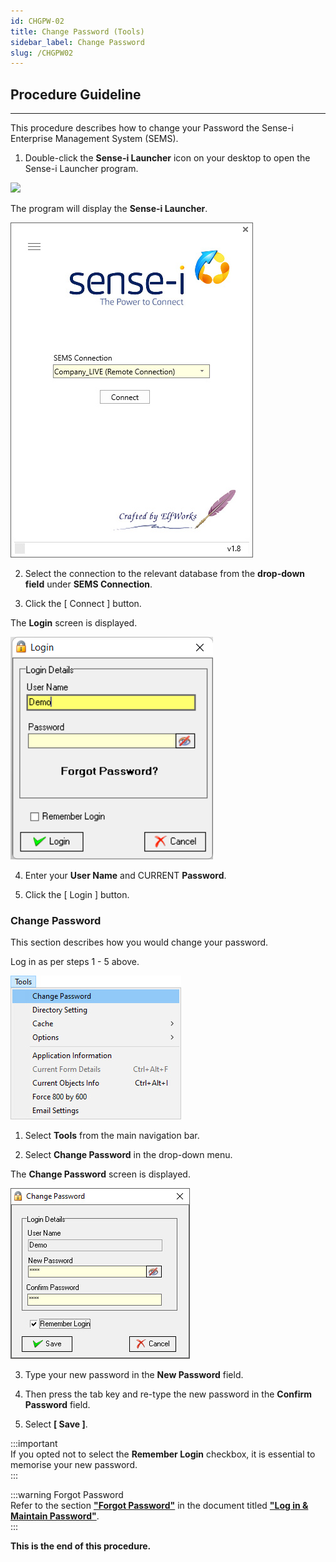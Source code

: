 ```yaml
---
id: CHGPW-02
title: Change Password (Tools)
sidebar_label: Change Password
slug: /CHGPW02
---
```


## Procedure Guideline  
___  

This procedure describes how to change your Password the Sense-i Enterprise Management System (SEMS).  

1.  Double-click the **Sense-i Launcher** icon on your desktop to open the Sense-i Launcher program.  

![](../static/img/docs/LAUNCH/launchericon1.png)  

The program will display the **Sense-i Launcher**.  

![](../static/img/docs/SUI-001/image2a.jpg)   


2.  Select the connection to the relevant database from the **drop-down field** under **SEMS Connection**.  

3.  Click the [ Connect ] button.  

The **Login** screen is displayed.  

![](../static/img/docs/SUI-001/image21.png) 

4.  Enter your **User Name** and CURRENT **Password**.  

5.  Click the [ Login ] button.  

### Change Password

This section describes how you would change your password.  

Log in as per steps 1 - 5 above.  

![](../static/img/docs/SUI-001/image30.jpg)  

1.  Select **Tools** from the main navigation bar.  

2.  Select **Change Password** in the drop-down menu.  

The **Change Password** screen is displayed.  

![](../static/img/docs/SUI-001/image31.jpg) 
 
3.  Type your new password in the **New Password** field.  

4.  Then press the tab key and re-type the new password in the **Confirm Password** field.  

5.  Select **[ Save ]**.  

:::important  
If you opted not to select the **Remember Login** checkbox, it is essential to memorise your new password.  
:::  

:::warning Forgot Password  
Refer to the section **["Forgot Password"](https://sense-i.co/docs/SUI001#forgot-password)** in the document titled **["Log in & Maintain Password"](https://sense-i.co/docs/SUI001)**.  
:::  

**This is the end of this procedure.**

